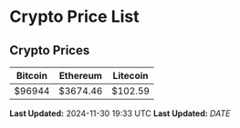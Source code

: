 # Crypto Price List

## Crypto Prices
| Bitcoin | Ethereum | Litecoin |
| ------- | -------- | -------- |
| $96944 | $3674.46 | $102.59 |
**Last Updated:** 2024-11-30 19:33 UTC
**Last Updated:** $DATE$

